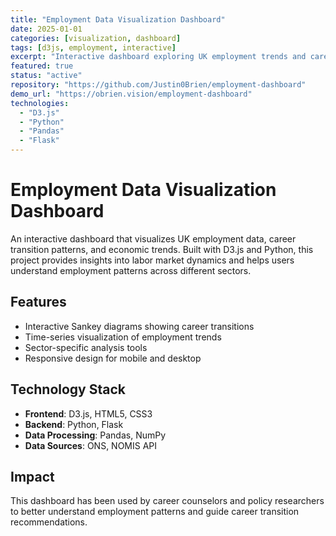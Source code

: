 ```yaml
---
title: "Employment Data Visualization Dashboard"
date: 2025-01-01
categories: [visualization, dashboard]
tags: [d3js, employment, interactive]
excerpt: "Interactive dashboard exploring UK employment trends and career transition patterns"
featured: true
status: "active"
repository: "https://github.com/Justin0Brien/employment-dashboard"
demo_url: "https://obrien.vision/employment-dashboard"
technologies:
  - "D3.js"
  - "Python"
  - "Pandas"
  - "Flask"
---
```


# Employment Data Visualization Dashboard

An interactive dashboard that visualizes UK employment data, career transition patterns, and economic trends. Built with D3.js and Python, this project provides insights into labor market dynamics and helps users understand employment patterns across different sectors.

## Features

- Interactive Sankey diagrams showing career transitions
- Time-series visualization of employment trends
- Sector-specific analysis tools
- Responsive design for mobile and desktop

## Technology Stack

- **Frontend**: D3.js, HTML5, CSS3
- **Backend**: Python, Flask
- **Data Processing**: Pandas, NumPy
- **Data Sources**: ONS, NOMIS API

## Impact

This dashboard has been used by career counselors and policy researchers to better understand employment patterns and guide career transition recommendations.

